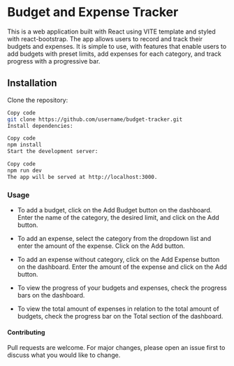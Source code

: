 # Budget and Expense Tracker
This is a web application built with React using VITE template and styled with react-bootstrap. The app allows users to record and track their budgets and expenses. It is simple to use, with features that enable users to add budgets with preset limits, add expenses for each category, and track progress with a progressive bar.

## Installation
Clone the repository:

```sh
Copy code
git clone https://github.com/username/budget-tracker.git
Install dependencies:
```

```sh
Copy code
npm install
Start the development server:
```

```sh
Copy code
npm run dev
The app will be served at http://localhost:3000.
```

### Usage

* To add a budget, click on the Add Budget button on the dashboard. Enter the name of the category, the desired limit, and click on the Add button.

* To add an expense, select the category from the dropdown list and enter the amount of the expense. Click on the Add button.

* To add an expense without category, click on the Add Expense button on the dashboard. Enter the amount of the expense and click on the Add button.

* To view the progress of your budgets and expenses, check the progress bars on the dashboard.

* To view the total amount of expenses in relation to the total amount of budgets, check the progress bar on the Total section of the dashboard.

#### Contributing
Pull requests are welcome. For major changes, please open an issue first to discuss what you would like to change.